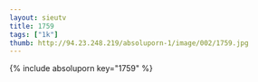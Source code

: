 ```yaml
--- 
layout: sieutv
title: 1759
tags: ["1k"]
thumb: http://94.23.248.219/absoluporn-1/image/002/1759.jpg
---
```

{% include absoluporn key="1759" %} 
